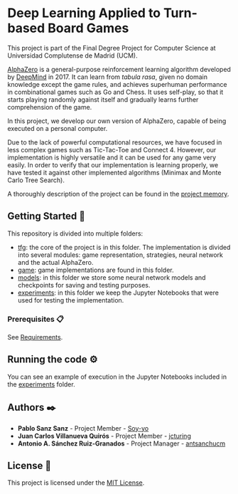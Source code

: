 # Deep Learning Applied to Turn-based Board Games
This project is part of the Final Degree Project for Computer Science at Universidad Complutense de Madrid (UCM).

[AlphaZero](https://deepmind.com/blog/article/alphazero-shedding-new-light-grand-games-chess-shogi-and-go) is a general-purpose reinforcement learning algorithm developed by [DeepMind](https://deepmind.com/) in 2017. It can learn from _tabula rasa_, given no domain knowledge except the game rules, and achieves superhuman performance in combinational games such as Go and Chess. It uses self-play, so that it starts playing randomly against itself and gradually learns further comprehension of the game.

In this project, we develop our own version of AlphaZero, capable of being executed on a personal computer. 

Due to the lack of powerful computational resources, we have focused in less complex games such as Tic-Tac-Toe and Connect 4. However, our implementation is highly versatile and it can be used for any game very easily. In order to verify that our implementation is learning properly, we have tested it against other implemented algorithms (Minimax and Monte Carlo Tree Search).

A thoroughly description of the project can be found in the [project memory](https://github.com/TFG-AlphaZero/Implementacion-TFG/blob/master/TFG%20Deep%20learning%20applied%20to%20turn-based%20board%20games.pdf).

## Getting Started 🚀

This repository is divided into multiple folders:
 - [tfg](https://github.com/TFG-AlphaZero/Implementacion-TFG/tree/master/tfg): the core of the project is in this folder. The implementation is divided into several modules: game representation, strategies, neural network and the actual AlphaZero. 
 - [game](https://github.com/TFG-AlphaZero/Implementacion-TFG/tree/master/game): game implementations are found in this folder.
 - [models](https://github.com/TFG-AlphaZero/Implementacion-TFG/tree/master/models): in this folder we store some neural network models and checkpoints for saving and testing purposes.
 - [experiments](https://github.com/TFG-AlphaZero/Implementacion-TFG/tree/master/experiments): in this folder we keep the Jupyter Notebooks that were used for testing the implementation.

### Prerequisites 📋

See [Requirements](https://github.com/TFG-AlphaZero/Implementacion-TFG/blob/master/requirements.txt).

## Running the code ⚙️

You can see an example of execution in the Jupyter Notebooks included in the [experiments](https://github.com/TFG-AlphaZero/Implementacion-TFG/tree/master/experiments) folder.

## Authors ✒️

  - **Pablo Sanz Sanz** - Project Member - [Soy-yo](https://github.com/Soy-yo)
  - **Juan Carlos Villanueva Quirós** - Project Member - [jcturing](https://github.com/jcturing)
  - **Antonio A. Sánchez Ruiz-Granados** - Project Manager - [antsanchucm](https://github.com/antsanchucm)

## License 📄

This project is licensed under the [MIT License](https://github.com/TFG-AlphaZero/Implementacion-TFG/blob/master/LICENSE).
